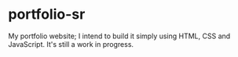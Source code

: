 # portfolio-sr

My portfolio website; I intend to build it simply using HTML, CSS and JavaScript.
It's still a work in progress.

